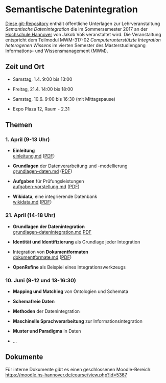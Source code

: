 # Semantische Datenintegration

[Diese git-Repository](https://github.com/hshdb/MWM-317-02) enthält öffentliche
Unterlagen zur Lehrveranstaltung *Semantische Datenintegration* die im
Sommersemester 2017 an der [Hochschule Hannover](https://www.hs-hannover.de/)
von Jakob Voß veranstaltet wird. Die Veranstaltung entspricht dem Teilmodul
MWM-317-02 *Computerunterstützte Integration heterogenen Wissens* im vierten
Semester des Masterstudiengang Informations- und Wissensmanagement (MWM).

## Zeit und Ort

* Samstag, 1.4. 9:00 bis 13:00
* Freitag, 21.4. 14:00 bis 18:00
* Samstag, 10.6. 9:00 bis 16:30 (mit Mittagspause)

* Expo Plaza 12, Raum - 2.31

## Themen

### 1. April (9-13 Uhr)

* **Einleitung**\
  [einleitung.md](einleitung.md)
  ([PDF](einleitung.pdf))

* **Grundlagen** der Datenverarbeitung und -modellierung\
  [grundlagen-daten.md](grundlagen-daten.md)
  ([PDF](grundlagen-daten.pdf))

* **Aufgaben** für Prüfungsleistungen\
  [aufgaben-vorstellung.md](aufgaben-vorstellung.md)
  ([PDF](aufgaben-vorstellung.pdf))

* **Wikidata**, eine integrierende Datenbank\
  [wikidata.md](wikidata.md) ([PDF](wikidata.pdf))

### 21. April (14-18 Uhr)

* **Grundlagen der Datenintegration**\
  [grundlagen-datenintegration.md](grundlagen-datenintegration.md)
  [PDF](grundlagen-datenintegration.pdf)

* **Identität und Identifizierung** als Grundlage jeder Integration
  <!-- __ - identifikation.md -->

* Integration von **Dokumentformaten**\
  [dokumentformate.md](dokumentformate.md) ([PDF](dokumentformate.pdf))

* **OpenRefine** als Beispiel eines Integrationswerkzeugs
  <!-- __ - openrefine.md -->

### 10. Juni (9-12 und 13-16:30)

* **Mapping und Matching** von Ontologien und Schemata
  <!-- __ - mapping-und-matching.md -->

* **Schemafreie Daten**
  <!-- __ - schemafreiheit.md -->

* **Methoden** der Datenintegration
  <!-- __ - methoden-der-datenintegration.md -->

* **Maschinelle Sprachverarbeitung** zur Informationsintegration
  <!-- __ - maschinelle-sprachverarbeitung.md -->

* **Muster und Paradigma** in Daten
  <!-- __ - muster-und-paradigma.md -->

* ...

## Dokumente

Für interne Dokumente gibt es einen geschlossenen Moodle-Bereich:
<https://moodle.hs-hannover.de/course/view.php?id=5367>
